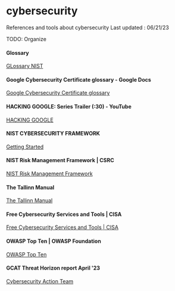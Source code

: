 # cybersecurity
References and tools about cybersecurity
Last updated : 06/21/23

TODO: Organize

#### Glossary 
[GLossary NIST](https://csrc.nist.gov/glossary)

#### Google Cybersecurity Certificate glossary - Google Docs
[Google Cybersecurity Certificate glossary](https://docs.google.com/document/d/1QpTdphLrbRv0Wf7i4do7coGB02O1oQru1tdnf1AHf3o/edit?resourcekey=0-Rnjl-VQTGZX_yhP6b4ibUg)

#### HACKING GOOGLE: Series Trailer (:30) - YouTube
[HACKING GOOGLE](https://www.youtube.com/watch?v=5nEyjYn9_LI&list=PL590L5WQmH8dsxxz7ooJAgmijwOz0lh2H)

#### NIST CYBERSECURITY FRAMEWORK
[Getting Started](https://www.nist.gov/cyberframework/getting-started)

#### NIST Risk Management Framework | CSRC
[NIST Risk Management Framework](https://csrc.nist.gov/projects/risk-management/about-rmf)

#### The Tallinn Manual
[The Tallinn Manual](https://ccdcoe.org/research/tallinn-manual/)

#### Free Cybersecurity Services and Tools | CISA
[Free Cybersecurity Services and Tools | CISA](https://www.cisa.gov/resources-tools/resources/free-cybersecurity-services-and-tools)

#### OWASP Top Ten | OWASP Foundation
[OWASP Top Ten](https://owasp.org/www-project-top-ten/)


#### GCAT Threat Horizon report April '23

[Cybersecurity Action Team](https://services.google.com/fh/files/blogs/gcat_threathorizons_full_apr2023.pdf)

